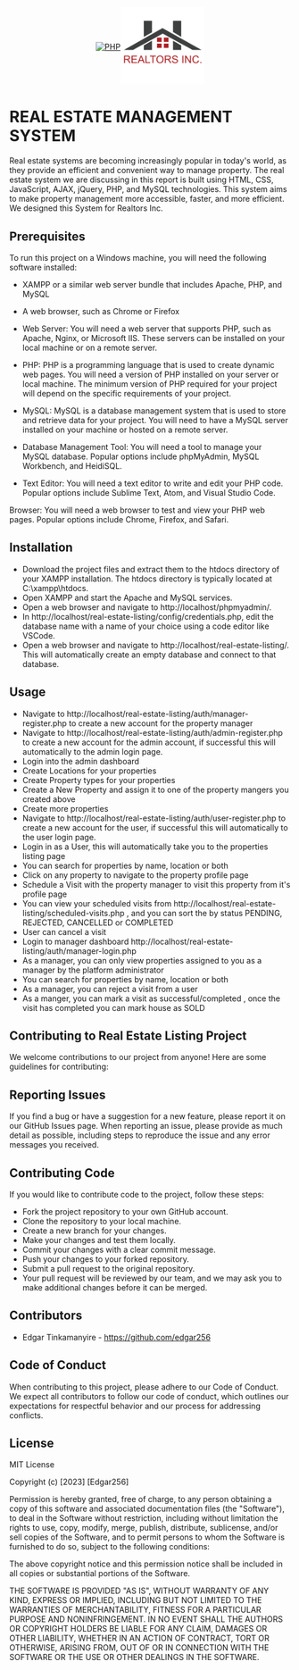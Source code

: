 <div align="center" style="display: flex; align-items: center; justify-content: center;">
    <a href="https://php.net">
        <img
            alt="PHP"
            src="https://www.php.net/images/logos/new-php-logo.svg"
            width="150">
    </a>
    <a href="https://php.net">
        <img
            alt=""
            src="https://raw.githubusercontent.com/Edgar256/real-estate-listing/master/images/logo.png"
            width="150">
    </a>
</div>

# REAL ESTATE MANAGEMENT SYSTEM
Real estate systems are becoming increasingly popular in today's world, as they provide an efficient and convenient way to manage property. The real estate system we are discussing in this report is built using HTML, CSS, JavaScript, AJAX, jQuery, PHP, and MySQL technologies. This system aims to make property management more accessible, faster, and more efficient. We designed this System for Realtors Inc.


## Prerequisites
To run this project on a Windows machine, you will need the following software installed:

- XAMPP or a similar web server bundle that includes Apache, PHP, and MySQL
- A web browser, such as Chrome or Firefox

- Web Server: You will need a web server that supports PHP, such as Apache, Nginx, or Microsoft IIS. These servers can be installed on your local machine or on a remote server.
- PHP: PHP is a programming language that is used to create dynamic web pages. You will need a version of PHP installed on your server or local machine. The minimum version of PHP required for your project will depend on the specific requirements of your project.
- MySQL: MySQL is a database management system that is used to store and retrieve data for your project. You will need to have a MySQL server installed on your machine or hosted on a remote server.
- Database Management Tool: You will need a tool to manage your MySQL database. Popular options include phpMyAdmin, MySQL Workbench, and HeidiSQL.
- Text Editor: You will need a text editor to write and edit your PHP code. Popular options include Sublime Text, Atom, and Visual Studio Code.

Browser: You will need a web browser to test and view your PHP web pages. Popular options include Chrome, Firefox, and Safari.

## Installation
- Download the project files and extract them to the htdocs directory of your XAMPP installation. The htdocs directory is typically located at C:\xampp\htdocs.
- Open XAMPP and start the Apache and MySQL services.
- Open a web browser and navigate to http://localhost/phpmyadmin/.
- In http://localhost/real-estate-listing/config/credentials.php, edit the database name with a name of your choice using a code editor like VSCode.
- Open a web browser and navigate to http://localhost/real-estate-listing/. This will automatically create an empty database and connect to that database.

## Usage
- Navigate to http://localhost/real-estate-listing/auth/manager-register.php to create a new account for the property manager
- Navigate to http://localhost/real-estate-listing/auth/admin-register.php to create a new account for the admin account, if successful this will automatically to the admin login page.
- Login into the admin dashboard
- Create Locations for your properties
- Create Property types for your properties
- Create a New Property and assign it to one of the property mangers you created above
- Create more properties
- Navigate to http://localhost/real-estate-listing/auth/user-register.php to create a new account for the user, if successful this will automatically to the user login page.
- Login in as a User, this will automatically take you to the properties listing page
- You can search for properties by name, location or both
- Click on any property to navigate to the property profile page
- Schedule a Visit with the property manager to visit this property from it's profile page
- You can view your scheduled visits from http://localhost/real-estate-listing/scheduled-visits.php , and you can sort the by status PENDING, REJECTED, CANCELLED or COMPLETED
- User can cancel a visit
- Login to manager dashboard http://localhost/real-estate-listing/auth/manager-login.php 
- As a manager, you can only view properties assigned to you as a manager by the platform administrator
- You can search for properties by name, location or both
- As a manager, you can reject a visit from a user 
- As a manger, you can mark a visit as successful/completed , once the visit has completed you can mark house as SOLD


## Contributing to Real Estate Listing Project

We welcome contributions to our project from anyone! Here are some guidelines for contributing:

## Reporting Issues
If you find a bug or have a suggestion for a new feature, please report it on our GitHub Issues page. When reporting an issue, please provide as much detail as possible, including steps to reproduce the issue and any error messages you received.

## Contributing Code
If you would like to contribute code to the project, follow these steps:

- Fork the project repository to your own GitHub account.
- Clone the repository to your local machine.
- Create a new branch for your changes.
- Make your changes and test them locally.
- Commit your changes with a clear commit message.
- Push your changes to your forked repository.
- Submit a pull request to the original repository.
- Your pull request will be reviewed by our team, and we may ask you to make additional changes before it can be merged.

## Contributors
- Edgar Tinkamanyire - https://github.com/edgar256

## Code of Conduct
When contributing to this project, please adhere to our Code of Conduct. We expect all contributors to follow our code of conduct, which outlines our expectations for respectful behavior and our process for addressing conflicts.

## License
MIT License

Copyright (c) [2023] [Edgar256]

Permission is hereby granted, free of charge, to any person obtaining a copy of this software and associated documentation files (the "Software"), to deal in the Software without restriction, including without limitation the rights to use, copy, modify, merge, publish, distribute, sublicense, and/or sell copies of the Software, and to permit persons to whom the Software is furnished to do so, subject to the following conditions:

The above copyright notice and this permission notice shall be included in all copies or substantial portions of the Software.

THE SOFTWARE IS PROVIDED "AS IS", WITHOUT WARRANTY OF ANY KIND, EXPRESS OR IMPLIED, INCLUDING BUT NOT LIMITED TO THE WARRANTIES OF MERCHANTABILITY, FITNESS FOR A PARTICULAR PURPOSE AND NONINFRINGEMENT. IN NO EVENT SHALL THE AUTHORS OR COPYRIGHT HOLDERS BE LIABLE FOR ANY CLAIM, DAMAGES OR OTHER LIABILITY, WHETHER IN AN ACTION OF CONTRACT, TORT OR OTHERWISE, ARISING FROM, OUT OF OR IN CONNECTION WITH THE SOFTWARE OR THE USE OR OTHER DEALINGS IN THE SOFTWARE.
